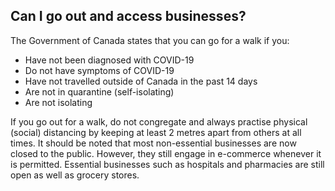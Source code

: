 ## Can I go out and access businesses?

The Government of Canada states that you can go for a walk if you:

- Have not been diagnosed with COVID-19
- Do not have symptoms of COVID-19
- Have not travelled outside of Canada in the past 14 days
- Are not in quarantine (self-isolating)
- Are not isolating

If you go out for a walk, do not congregate and always practise physical (social) distancing by keeping at least 2 metres apart from others at all times.
It should be noted that most non-essential businesses are now closed to the public. However, they still engage in e-commerce whenever it is permitted. Essential businesses such as hospitals and pharmacies are still open as well as grocery stores.
